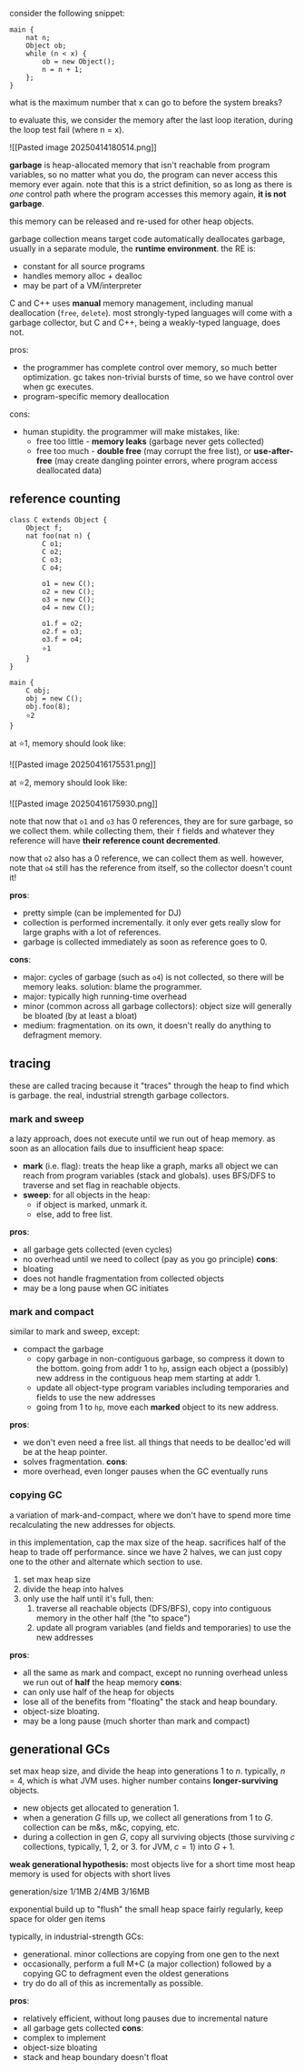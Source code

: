 consider the following snippet:

```
main {
	nat n;
	Object ob;
	while (n < x) {
		ob = new Object();
		n = n + 1;
	};
}
```

what is the maximum number that x can go to before the system breaks?

to evaluate this, we consider the memory after the last loop iteration, during the loop test fail (where n = x).

![[Pasted image 20250414180514.png]]

**garbage** is heap-allocated memory that isn't reachable from program variables, so no matter what you do, the program can never access this memory ever again. note that this is a strict definition, so as long as there is *one* control path where the program accesses this memory again, **it is not garbage**.

this memory can be released and re-used for other heap objects. 

garbage collection means target code automatically deallocates garbage, usually in a separate module, the **runtime environment**. the RE is:
- constant for all source programs
- handles memory alloc + dealloc
- may be part of a VM/interpreter

C and C++ uses **manual** memory management, including manual deallocation (`free`, `delete`). most strongly-typed languages will come with a garbage collector, but C and C++, being a weakly-typed language, does not.

pros: 
- the programmer has complete control over memory, so much better optimization. gc takes non-trivial bursts of time, so we have control over when gc executes.
- program-specific memory deallocation

cons:
- human stupidity. the programmer will make mistakes, like:
	- free too little - **memory leaks** (garbage never gets collected)
	- free too much - **double free** (may corrupt the free list), or **use-after-free** (may create dangling pointer errors, where program access deallocated data)

## reference counting

```
class C extends Object {
	Object f;
	nat foo(nat n) {
		C o1;
		C o2;
		C o3;
		C o4;
		
		o1 = new C();
		o2 = new C();
		o3 = new C();
		o4 = new C();
		
		o1.f = o2;
		o2.f = o3;
		o3.f = o4;
		⭐1
	}
}

main {
	C obj;
	obj = new C();
	obj.foo(8);
	⭐2
}
```

at ⭐1, memory should look like:

![[Pasted image 20250416175531.png]]

at ⭐2, memory should look like:

![[Pasted image 20250416175930.png]]

note that now that `o1` and `o3` has 0 references, they are for sure garbage, so we collect them. while collecting them, their `f` fields and whatever they reference will have **their reference count decremented**.

now that `o2` also has a 0 reference, we can collect them as well. however, note that `o4` still has the reference from itself, so the collector doesn't count it!

**pros**:
- pretty simple (can be implemented for DJ)
- collection is performed incrementally. it only ever gets really slow for large graphs with a lot of references.
- garbage is collected immediately as soon as reference goes to 0.

**cons**:
- major: cycles of garbage (such as `o4`) is not collected, so there will be memory leaks. solution: blame the programmer.
- major: typically high running-time overhead
- minor (common across all garbage collectors): object size will generally be bloated (by at least a bloat)
- medium: fragmentation. on its own, it doesn't really do anything to defragment memory.
## tracing
these are called tracing because it "traces" through the heap to find which is garbage. the real, industrial strength garbage collectors.
### mark and sweep
a lazy approach, does not execute until we run out of heap memory. as soon as an allocation fails due to insufficient heap space:
- **mark** (i.e. flag): treats the heap like a graph, marks all object we can reach from program variables (stack and globals). uses BFS/DFS to traverse and set flag in reachable objects.
- **sweep**: for all objects in the heap:
	- if object is marked, unmark it.
	- else, add to free list.

**pros**:
- all garbage gets collected (even cycles)
- no overhead until we need to collect (pay as you go principle)
**cons**:
- bloating
- does not handle fragmentation from collected objects
- may be a long pause when GC initiates
### mark and compact
similar to mark and sweep, except:
- compact the garbage
	- copy garbage in non-contiguous garbage, so compress it down to the bottom. going from addr 1 to `hp`, assign each object a (possibly) new address in the contiguous heap mem starting at addr 1.
	- update all object-type program variables including temporaries and fields to use the new addresses
	- going from 1 to `hp`, move each **marked** object to its new address.

**pros**:
- we don't even need a free list. all things that needs to be dealloc'ed will be at the heap pointer.
- solves fragmentation.
**cons**: 
- more overhead, even longer pauses when the GC eventually runs

### copying GC
a variation of mark-and-compact, where we don't have to spend more time recalculating the new addresses for objects.

in this implementation, cap the max size of the heap. sacrifices half of the heap to trade off performance. since we have 2 halves, we can just copy one to the other and alternate which section to use.
1. set max heap size
2. divide the heap into halves
3. only use the half until it's full, then:
	1. traverse all reachable objects (DFS/BFS), copy into contiguous memory in the other half (the "to space")
	2. update all program variables (and fields and temporaries) to use the new addresses

**pros**: 
- all the same as mark and compact, except no running overhead unless we run out of **half** the heap memory
**cons**:
- can only use half of the heap for objects
- lose all of the benefits from "floating" the stack and heap boundary.
- object-size bloating.
- may be a long pause (much shorter than mark and compact)

## generational GCs
set max heap size, and divide the heap into generations 1 to $n$. typically, $n=4$, which is what JVM uses. higher number contains **longer-surviving** objects.

- new objects get allocated to generation 1. 
- when a generation $G$ fills up, we collect all generations from 1 to $G$. collection can be m&s, m&c, copying, etc.
- during a collection in gen $G$, copy all surviving objects (those surviving $c$ collections, typically, 1, 2, or 3. for JVM, $c = 1$) into $G+1$.

**weak generational hypothesis:** most objects live for a short time
most heap memory is used for objects with short lives

generation/size
1/1MB
2/4MB
3/16MB

exponential build up to "flush" the small heap space fairly regularly, keep space for older gen items

typically, in industrial-strength GCs:
- generational. minor collections are copying from one gen to the next
- occasionally, perform a full M+C (a major collection) followed by a copying GC to defragment even the oldest generations
- try do do all of this as incrementally as possible. 

**pros**:
- relatively efficient, without long pauses due to incremental nature
- all garbage gets collected
**cons**:
- complex to implement
- object-size bloating
- stack and heap boundary doesn't float
